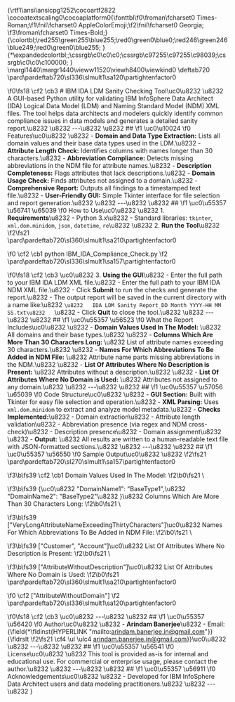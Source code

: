 {\rtf1\ansi\ansicpg1252\cocoartf2822
\cocoatextscaling0\cocoaplatform0{\fonttbl\f0\froman\fcharset0 Times-Roman;\f1\fnil\fcharset0 AppleColorEmoji;\f2\fnil\fcharset0 Georgia;
\f3\froman\fcharset0 Times-Bold;}
{\colortbl;\red255\green255\blue255;\red0\green0\blue0;\red246\green246\blue249;\red0\green0\blue255;
}
{\*\expandedcolortbl;;\cssrgb\c0\c0\c0;\cssrgb\c97255\c97255\c98039;\cssrgb\c0\c0\c100000;
}
\margl1440\margr1440\vieww11520\viewh8400\viewkind0
\deftab720
\pard\pardeftab720\sl336\slmult1\sa120\partightenfactor0

\f0\fs18 \cf2 \cb3 # IBM IDA LDM Sanity Checking Tool\uc0\u8232 \u8232 A GUI-based Python utility for validating IBM InfoSphere Data Architect (IDA) Logical Data Model (LDM) and Naming Standard Model (NDM) XML files. The tool helps data architects and modelers quickly identify common compliance issues in data models and generates a detailed sanity report.\u8232 \u8232 ---\u8232 \u8232 ## 
\f1 \uc0\u10024 
\f0  Features\uc0\u8232 \u8232 - **Domain and Data Type Extraction:** Lists all domain values and their base data types used in the LDM.\u8232 - **Attribute Length Check:** Identifies columns with names longer than 30 characters.\u8232 - **Abbreviation Compliance:** Detects missing abbreviations in the NDM file for attribute names.\u8232 - **Description Completeness:** Flags attributes that lack descriptions.\u8232 - **Domain Usage Check:** Finds attributes not assigned to a domain.\u8232 - **Comprehensive Report:** Outputs all findings to a timestamped text file.\u8232 - **User-Friendly GUI:** Simple Tkinter interface for file selection and report generation.\u8232 \u8232 ---\u8232 \u8232 ## 
\f1 \uc0\u55357 \u56741 \u65039 
\f0  How to Use\uc0\u8232 \u8232 1. **Requirements**\u8232    - Python 3.x\u8232    - Standard libraries: `tkinter`, `xml.dom.minidom`, `json`, `datetime`, `re`\u8232 \u8232 2. **Run the Tool**\u8232 
\f2\fs21 \
\pard\pardeftab720\sl360\slmult1\sa210\partightenfactor0

\f0 \cf2 \cb1 python IBM_IDA_Compliance_Check.py
\f2 \
\pard\pardeftab720\sl336\slmult1\sa157\partightenfactor0

\f0\fs18 \cf2 \cb3 \uc0\u8232 3. **Using the GUI**\u8232 - Enter the full path to your IBM IDA LDM XML file.\u8232 - Enter the full path to your IBM IDA NDM XML file.\u8232 - Click **Submit** to run the checks and generate the report.\u8232 - The output report will be saved in the current directory with a name like:\u8232   ```\u8232   IDA LDM Sanity Report_DD Month YYYY-HH MM SS.txt\u8232   ```\u8232 - Click **Quit** to close the tool.\u8232 \u8232 ---\u8232 \u8232 ## 
\f1 \uc0\u55357 \u56523 
\f0  What the Report Includes\uc0\u8232 \u8232 - **Domain Values Used In The Model:**  \u8232 All domains and their base types.\u8232 \u8232 - **Columns Which Are More Than 30 Characters Long:**  \u8232 List of attribute names exceeding 30 characters.\u8232 \u8232 - **Names For Which Abbreviations To Be Added in NDM File:**  \u8232 Attribute name parts missing abbreviations in the NDM.\u8232 \u8232 - **List Of Attributes Where No Description is Present:**  \u8232 Attributes without a description.\u8232 \u8232 - **List Of Attributes Where No Domain is Used:**  \u8232 Attributes not assigned to any domain.\u8232 \u8232 ---\u8232 \u8232 ## 
\f1 \uc0\u55357 \u57056 \u65039 
\f0  Code Structure\uc0\u8232 \u8232 - **GUI Section:** Built with Tkinter for easy file selection and operation.\u8232 - **XML Parsing:** Uses `xml.dom.minidom` to extract and analyze model metadata.\u8232 - **Checks Implemented:**\u8232 - Domain extraction\u8232 - Attribute length validation\u8232 - Abbreviation presence (via regex and NDM cross-check)\u8232 - Description presence\u8232 - Domain assignment\u8232 \u8232 - **Output:**  \u8232 All results are written to a human-readable text file with JSON-formatted sections.\u8232 \u8232 ---\u8232 \u8232 ## 
\f1 \uc0\u55357 \u56550 
\f0  Sample Output\uc0\u8232 \u8232 
\f2\fs21 \
\pard\pardeftab720\sl270\slmult1\sa157\partightenfactor0

\f3\b\fs39 \cf2 \cb1 Domain Values Used In The Model:
\f2\b0\fs21 \

\f3\b\fs39 \{\uc0\u8232 "DomainName1": "BaseType1",\u8232 "DomainName2": "BaseType2"\u8232 \}\u8232 Columns Which Are More Than 30 Characters Long:
\f2\b0\fs21 \

\f3\b\fs39 ["VeryLongAttributeNameExceedingThirtyCharacters"]\uc0\u8232 Names For Which Abbreviations To Be Added in NDM File:
\f2\b0\fs21 \

\f3\b\fs39 ["Customer", "Account"]\uc0\u8232 List Of Attributes Where No Description is Present:
\f2\b0\fs21 \

\f3\b\fs39 ["AttributeWithoutDescription"]\uc0\u8232 List Of Attributes Where No Domain is Used:
\f2\b0\fs21 \
\pard\pardeftab720\sl360\slmult1\sa210\partightenfactor0

\f0 \cf2 ["AttributeWithoutDomain"]
\f2 \
\pard\pardeftab720\sl336\slmult1\sa120\partightenfactor0

\f0\fs18 \cf2 \cb3 \uc0\u8232 ---\u8232 \u8232 ## 
\f1 \uc0\u55357 \u56420 
\f0  Author\uc0\u8232 \u8232 - **Arindam Banerjee**\u8232 - Email: {\field{\*\fldinst{HYPERLINK "mailto:arindam.banerjee.in@gmail.com"}}{\fldrslt 
\f2\fs21 \cf4 \ul \ulc4 arindam.banerjee.in@gmail.com}}\uc0\u8232 \u8232 ---\u8232 \u8232 ## 
\f1 \uc0\u55357 \u56541 
\f0  License\uc0\u8232 \u8232 This tool is provided as-is for internal and educational use. For commercial or enterprise usage, please contact the author.\u8232 \u8232 ---\u8232 \u8232 ## 
\f1 \uc0\u55357 \u56911 
\f0  Acknowledgements\uc0\u8232 \u8232 - Developed for IBM InfoSphere Data Architect users and data modeling practitioners.\u8232 \u8232 ---\u8232 }